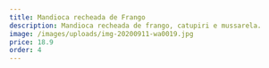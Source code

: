 ```yaml
---
title: Mandioca recheada de Frango
description: Mandioca recheada de frango, catupiri e mussarela.
image: /images/uploads/img-20200911-wa0019.jpg
price: 18.9
order: 4
---
```

